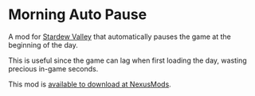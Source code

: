 # Morning Auto Pause

A mod for [Stardew Valley](https://www.stardewvalley.net/) that automatically pauses the game at the beginning of the day.

This is useful since the game can lag when first loading the day, wasting precious in-game seconds.

This mod is [available to download at NexusMods](https://www.nexusmods.com/stardewvalley/mods/21266/).
